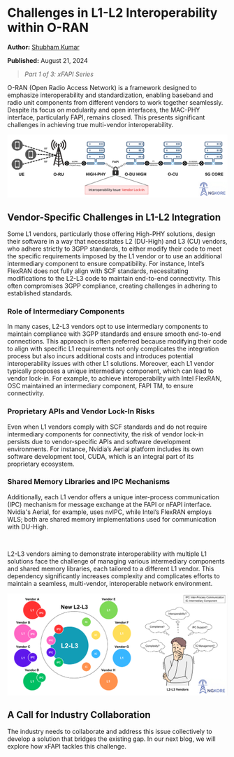 # Challenges in L1-L2 Interoperability within O-RAN

**Author:** [Shubham Kumar](https://www.linkedin.com/in/chmodshubham/)

**Published:** August 21, 2024

> _Part 1 of 3: xFAPI Series_

O-RAN (Open Radio Access Network) is a framework designed to emphasize interoperability and standardization, enabling baseband and radio unit components from different vendors to work together seamlessly. Despite its focus on modularity and open interfaces, the MAC-PHY interface, particularly FAPI, remains closed. This presents significant challenges in achieving true multi-vendor interoperability.

![alt text](./images/challenges-in-l1-l2-interoperability/fapi-interface.png)

## Vendor-Specific Challenges in L1-L2 Integration

Some L1 vendors, particularly those offering High-PHY solutions, design their software in a way that necessitates L2 (DU-High) and L3 (CU) vendors, who adhere strictly to 3GPP standards, to either modify their code to meet the specific requirements imposed by the L1 vendor or to use an additional intermediary component to ensure compatibility. For instance, Intel’s FlexRAN does not fully align with SCF standards, necessitating modifications to the L2-L3 code to maintain end-to-end connectivity. This often compromises 3GPP compliance, creating challenges in adhering to established standards.

### Role of Intermediary Components

In many cases, L2-L3 vendors opt to use intermediary components to maintain compliance with 3GPP standards and ensure smooth end-to-end connections. This approach is often preferred because modifying their code to align with specific L1 requirements not only complicates the integration process but also incurs additional costs and introduces potential interoperability issues with other L1 solutions. Moreover, each L1 vendor typically proposes a unique intermediary component, which can lead to vendor lock-in. For example, to achieve interoperability with Intel FlexRAN, OSC maintained an intermediary component, FAPI TM, to ensure connectivity.

### Proprietary APIs and Vendor Lock-In Risks

Even when L1 vendors comply with SCF standards and do not require intermediary components for connectivity, the risk of vendor lock-in persists due to vendor-specific APIs and software development environments. For instance, Nvidia’s Aerial platform includes its own software development tool, CUDA, which is an integral part of its proprietary ecosystem.

### Shared Memory Libraries and IPC Mechanisms

Additionally, each L1 vendor offers a unique inter-process communication (IPC) mechanism for message exchange at the FAPI or nFAPI interface. Nvidia's Aerial, for example, uses nvIPC, while Intel’s FlexRAN employs WLS; both are shared memory implementations used for communication with DU-High.

<br>

L2-L3 vendors aiming to demonstrate interoperability with multiple L1 solutions face the challenge of managing various intermediary components and shared memory libraries, each tailored to a different L1 vendor. This dependency significantly increases complexity and complicates efforts to maintain a seamless, multi-vendor, interoperable network environment.

![alt text](./images/challenges-in-l1-l2-interoperability/challenge-l2-l3.png)

## A Call for Industry Collaboration

The industry needs to collaborate and address this issue collectively to develop a solution that bridges the existing gap. In our next blog, we will explore how xFAPI tackles this challenge.
